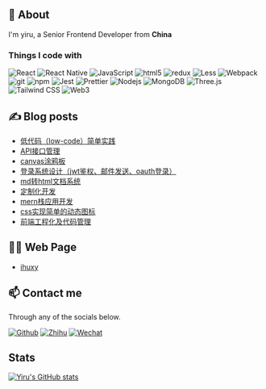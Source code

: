 ## 👀 About

I'm yiru, a Senior Frontend Developer from <b>China</b>

<h3>Things I code with</h3>

<p>
  <img alt="React" src="https://img.shields.io/badge/-React-45b8d8?style=flat-square&logo=react&logoColor=white" />
  <img alt="React Native" src="https://img.shields.io/badge/react_native-%2320232a.svg?style=flat-square&logo=react&logoColor=%2361DAFB" />
  <img alt="JavaScript" src="https://img.shields.io/badge/-JavaScript-007ACC?style=flat-square&logo=javascript&logoColor=white" />
  <img alt="html5" src="https://img.shields.io/badge/-HTML5-E34F26?style=flat-square&logo=html5&logoColor=white" />
  <img alt="redux" src="https://img.shields.io/badge/-Redux-764ABC?style=flat-square&logo=redux&logoColor=white" />
  <img alt="Less" src="https://img.shields.io/badge/-Less-CC6699?style=flat-square&logo=less&logoColor=white" />
  <img alt="Webpack" src="https://img.shields.io/badge/-Webpack-8DD6F9?style=flat-square&logo=webpack&logoColor=white" />
  <img alt="git" src="https://img.shields.io/badge/-Git-F05032?style=flat-square&logo=git&logoColor=white" />
  <img alt="npm" src="https://img.shields.io/badge/-NPM-CB3837?style=flat-square&logo=npm&logoColor=white" />
  <img alt="Jest" src="https://img.shields.io/badge/-Jest-EC4A3F?style=flat-square&logo=jest&logoColor=white" />
  <img alt="Prettier" src="https://img.shields.io/badge/-Prettier-F7B93E?style=flat-square&logo=prettier&logoColor=white" />
  <img alt="Nodejs" src="https://img.shields.io/badge/-Nodejs-43853d?style=flat-square&logo=Node.js&logoColor=white" />
  <img alt="MongoDB" src="https://img.shields.io/badge/-MongoDB-13aa52?style=flat-square&logo=mongodb&logoColor=white" />
  <img alt="Three.js" src="https://img.shields.io/badge/-Three.js-DB7093?style=flat-square&logo=three.js&logoColor=white" />
  <img alt="Tailwind CSS" src="https://img.shields.io/badge/tailwindcss-%2338B2AC.svg?style=flat-square&logo=tailwind-css&logoColor=white" />
  <img alt="Web3" src="https://img.shields.io/badge/-Web3-f16822?style=flat-square&logo=Web3.js&logoColor=white" />
</p>

## ✍ Blog posts

- [低代码（low-code）简单实践](https://zhuanlan.zhihu.com/p/392299932)
- [API接口管理](https://zhuanlan.zhihu.com/p/384786939)
- [canvas涂鸦板](https://zhuanlan.zhihu.com/p/377969149)
- [登录系统设计（jwt鉴权、邮件发送、oauth登录）](https://zhuanlan.zhihu.com/p/375484558)
- [md转html文档系统](https://zhuanlan.zhihu.com/p/375195623)
- [定制化开发](https://zhuanlan.zhihu.com/p/373200667)
- [mern栈应用开发](https://zhuanlan.zhihu.com/p/371487381)
- [css实现简单的动态图标](https://zhuanlan.zhihu.com/p/110660135)
- [前端工程化及代码管理](https://zhuanlan.zhihu.com/p/80742823)


## 🐱‍👤 Web Page

* [ihuxy](http://ihuxy.com/)

## 📫 Contact me

Through any of the socials below.

<p>
<a href="https://github.com/ahyiru" target="_blank"><img alt="Github" src="https://img.shields.io/badge/GitHub-%2312100E.svg?&style=for-the-badge&logo=Github&logoColor=white" /></a>
<a href="https://www.zhihu.com/people/hu-yong-20/posts" target="_blank"><img alt="Zhihu" src="https://img.shields.io/badge/Zhihu-%230077B5.svg?&style=for-the-badge&logo=zhihu&logoColor=white" /></a>
<a href="http://ihuxy.com/img/img_d4294eef.jpg" target="_blank"><img alt="Wechat" src="https://img.shields.io/badge/Wechat-%2307C160.svg?&style=for-the-badge&logo=wechat&logoColor=white" /></a>
</p>

## Stats

[![Yiru's GitHub stats](https://github-readme-stats.vercel.app/api?username=ahyiru&show_icons=true&theme=radical)](https://github.com/ahyiru)